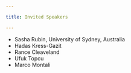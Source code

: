 ```yaml
---

title: Invited Speakers

---
```



<ul role="list">
    <li> Sasha Rubin, University of Sydney, Australia</li>
    <li>Hadas Kress-Gazit </li>
    <li>Rance Cleaveland</li>
    <li>Ufuk Topcu </li>
    <li> Marco Montali</li>
</ul>


